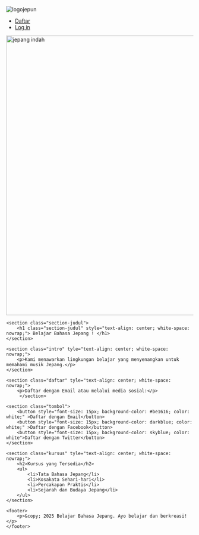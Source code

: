 <!DOCTYPE html>
<html lang="id">
<head>
    <meta charset="UTF-8">
    <meta name="viewport" content="width=device-width, initial-scale=1.0">
    <title>Belajar Bahasa Jepang</title>
    <link rel="stylesheet" href="styles.css">
</head>
<body>
    <nav>
        <div class="">
        <img src="../praktikumhtml/foto/logojepun.jpg"  alt="logojepun">
        </div>
         <ul>
           <li><a href="#daftar">Daftar</a></li>
           <li><a href="#login">Log in</a></li>
        </ul>
        </nav>
         <section class="section-foto">
        <img src="../praktikumhtml/foto/jepang indah.jpg" width="1507" height="750" alt="jepang indah">
        </section>

    <section class="section-judul">
        <h1 class="section-judul" style="text-align: center; white-space: nowrap;"> Belajar Bahasa Jepang ! </h1>
    </section>

    <section class="intro" tyle="text-align: center; white-space: nowrap;">
        <p>Kami menawarkan lingkungan belajar yang menyenangkan untuk memahami musik Jepang.</p>
    </section>

    <section class="daftar" tyle="text-align: center; white-space: nowrap;">
        <p>Daftar dengan Email atau melalui media sosial:</p>
         </section>

    <section class="tombol">
        <button style="font-size: 15px; background-color: #be1616; color: white;" >Daftar dengan Email</button>
        <button style="font-size: 15px; background-color: darkblue; color: white;" >Daftar dengan Facebook</button>
        <button style="font-size: 15px; background-color: skyblue; color: white">Daftar dengan Twitter</button>
    </section>

    <section class="kursus" tyle="text-align: center; white-space: nowrap;">
        <h2>Kursus yang Tersedia</h2>
        <ul>
            <li>Tata Bahasa Jepang</li>
            <li>Kosakata Sehari-hari</li>
            <li>Percakapan Praktis</li>
            <li>Sejarah dan Budaya Jepang</li>
        </ul>
    </section>

    <footer>
        <p>&copy; 2025 Belajar Bahasa Jepang. Ayo belajar dan berkreasi!</p>
    </footer>
</body>
</html>

